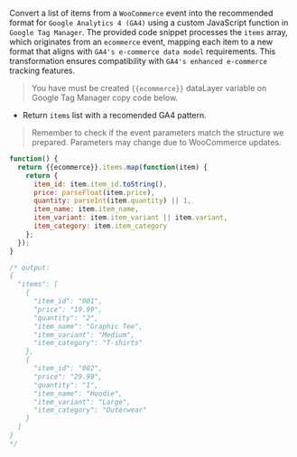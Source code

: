 Convert a list of items from a `WooCommerce` event into the recommended format for `Google Analytics 4 (GA4)` using a custom JavaScript function in `Google Tag Manager`. The provided code snippet processes the `items` array, which originates from an `ecommerce` event, mapping each item to a new format that aligns with `GA4's e-commerce data model` requirements. This transformation ensures compatibility with `GA4's enhanced e-commerce` tracking features.

> You have must be created `{{ecommerce}}` dataLayer variable on Google Tag Manager copy code below.

- Return `items` list with a recomended GA4 pattern.  

> Remember to check if the event parameters match the structure we prepared. Parameters may change due to WooCommerce updates.

```js
function() {
  return {{ecommerce}}.items.map(function(item) {
    return {
      item_id: item.item_id.toString(),
      price: parseFloat(item.price),
      quantity: parseInt(item.quantity) || 1,
      item_name: item.item_name,
      item_variant: item.item_variant || item.variant,
      item_category: item.item_category
    };
  });
}
```

```js
/* output: 
{
  "items": [
    {
      "item_id": "001",
      "price": "19.99",
      "quantity": "2",
      "item_name": "Graphic Tee",
      "item_variant": "Medium",
      "item_category": "T-shirts"
    },
    {
      "item_id": "002",
      "price": "29.99",
      "quantity": "1",
      "item_name": "Hoodie",
      "item_variant": "Large",
      "item_category": "Outerwear"
    }
  ]
}
*/
```